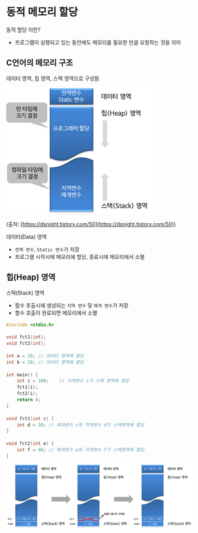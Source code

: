 # 동적 메모리 할당
동적 할당 이란?
- 프로그램이 실행되고 있는 동안에도 메모리를 필요한 만큼 요청하는 것을 의미

## C언어의 메모리 구조
데이터 영역, 힙 영역, 스택 영역으로 구성됨

![](/ch14/01.png)

(출처: [https://dsnight.tistory.com/50](https://dsnight.tistory.com/50))

데이터(Data) 영역
- `전역 변수`, `Static 변수`가 저장
- 프로그램 시작시에 메모리에 할당, 종료시에 메모리에서 소멸

힙(Heap) 영역
- 

스택(Stack) 영역
- 함수 호출시에 생성되는 `지역 변수` 및 `매개 변수`가 저장
- 함수 호출이 완료되면 메모리에서 소멸

```c
#include <stdio.h>

void fct1(int);
void fct2(int);

int a = 10;	// 데이터 영역에 할당
int b = 20;	// 데이터 영역에 할당

int main() {
    int i = 100;	// 지역변수 i가 스택 영역에 할당
    fct1(i);
    fct2(i);
    return 0;
}

void fct1(int c) {
    int d = 30;	// 매개변수 c와 지역변수 d가 스택영역에 할당
}

void fct2(int e) {
    int f = 40;	// 매개변수 e와 지역변수 f가 스택영역에 할당
}
```

![](/ch14/02.png)
